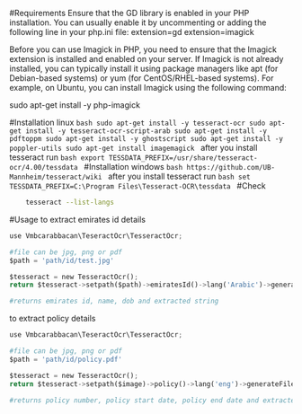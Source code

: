 #Requirements
Ensure that the GD library is enabled in your PHP installation. You can usually enable it by uncommenting or adding the following line in your php.ini file:
extension=gd
extension=imagick

Before you can use Imagick in PHP, you need to ensure that the Imagick extension is installed and enabled on your server. If Imagick is not already installed, you can typically install it using package managers like apt (for Debian-based systems) or yum (for CentOS/RHEL-based systems). For example, on Ubuntu, you can install Imagick using the following command:

sudo apt-get install -y php-imagick

#Installation linux
    ```bash
        sudo apt-get install -y tesseract-ocr
        sudo apt-get install -y tesseract-ocr-script-arab
        sudo apt-get install -y pdftoppm
        sudo apt-get install -y ghostscript
        sudo apt-get install -y poppler-utils
        sudo apt-get install imagemagick
    ```
    after you install tesseract 
    run 
    ```bash
    export TESSDATA_PREFIX=/usr/share/tesseract-ocr/4.00/tessdata
    ```
#Installation windows
     ```bash
    https://github.com/UB-Mannheim/tesseract/wiki
     ```
     after you install tesseract 
    run 
    ```bash
    set TESSDATA_PREFIX=C:\Program Files\Tesseract-OCR\tessdata
    ```
#Check
```bash
    tesseract --list-langs
 ```

#Usage
to extract emirates id details
```python
use Vmbcarabbacan\TeseractOcr\TesseractOcr;

#file can be jpg, png or pdf
$path = 'path/id/test.jpg'

$tesseract = new TesseractOcr();
return $tesseract->setpath($path)->emiratesId()->lang('Arabic')->generateFile();

#returns emirates id, name, dob and extracted string
```

to extract policy details
```python
use Vmbcarabbacan\TeseractOcr\TesseractOcr;

#file can be jpg, png or pdf
$path = 'path/id/policy.pdf'

$tesseract = new TesseractOcr();
return $tesseract->setpath($image)->policy()->lang('eng')->generateFile();

#returns policy number, policy start date, policy end date and extracted string
```

    